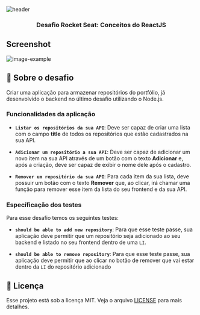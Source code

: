 ![header](https://raw.githubusercontent.com/salomaocristiano/gostack11-desafio-conceitos-reactjs/master/assets/header-desafios.png)

<h3 align="center">
  Desafio Rocket Seat: Conceitos do ReactJS
</h3>

## Screenshot

![image-example](https://raw.githubusercontent.com/salomaocristiano/gostack11-desafio-conceitos-reactjs/master/assets/bootcamp.jpg)

## :rocket: Sobre o desafio

Criar uma aplicação para armazenar repositórios do portfólio, já desenvolvido o backend no último desafio utilizando o Node.js.

### Funcionalidades da aplicação

- **`Listar os repositórios da sua API`**: Deve ser capaz de criar uma lista com o campo **title** de todos os repositórios que estão cadastrados na sua API.

- **`Adicionar um repositório a sua API`**: Deve ser capaz de adicionar um novo item na sua API através de um botão com o texto **Adicionar** e, após a criação, deve ser capaz de exibir o nome dele após o cadastro.

- **`Remover um repositório da sua API`**: Para cada item da sua lista, deve possuir um botão com o texto **Remover** que, ao clicar, irá chamar uma função para remover esse item da lista do seu frontend e da sua API.

### Específicação dos testes

Para esse desafio temos os seguintes testes:

- **`should be able to add new repository`**: Para que esse teste passe, sua aplicação deve permitir que um repositório seja adicionado ao seu backend e listado no seu frontend dentro de uma `LI`.

- **`should be able to remove repository`**: Para que esse teste passe, sua aplicação deve permitir que ao clicar no botão de remover que vai estar dentro da `LI` do repositório adicionado

## :memo: Licença

Esse projeto está sob a licença MIT. Veja o arquivo [LICENSE](LICENSE.md) para mais detalhes.
